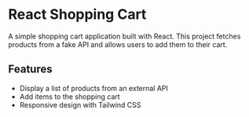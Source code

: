 # React Shopping Cart

A simple shopping cart application built with React. This project fetches products from a fake API and allows users to add them to their cart.

## Features
- Display a list of products from an external API
- Add items to the shopping cart
- Responsive design with Tailwind CSS